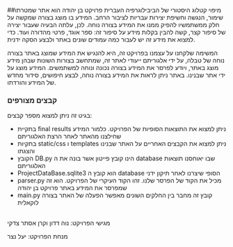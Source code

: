 ##מיפוי קטלוג היסטורי של הביבילוגרפיה העברית
פרויקט בן יהודה הוא אתר שמטרתו שימור, הנגשה וחשיפת יצירות עבריות לציבור הרחב.
המידע בו מוצג בצורה שמקשה על חלק ממשתמשיו להפיק ממנו את המידע בצורה נוחה. לכן, עלתה הבעיה שעבור יצירה של סיפור קצר, קשה להבין בקלות מידע על סיפור זה: ספר אוגד, פרטי מהדורה ועוד. כדי למצוא את מידע זה יש לעבור כמה עמודים שונים באתר ולבצע הסקה ידנית.

המשימה שלקחנו על עצמנו בפרויקט זה, היא להנגיש את המידע שמוצג באתר בצורה נוחה של טבלה, על ידי אלגוריתם ייעודי לאתר זה, שמתחשב בצורות השונות שבהן מידע מוצג באתר, ויודע לפרסר את המידע  בצורה נכונה ונוחה למשתמשים. המידע מוצג על ידי אתר שבנינו. באתר ניתן לראות את המידע בצורה נוחה, לבצע חיפושים, סידור מחדש של המידע והורדתו.
### קבצים מצורפים
בגיט זה ניתן למצוא מספר קבצים:
- בתקיית final results ניתן למצוא את התוצאות הסופיות של הפרויקט. כלמור המידע שחילצנו מהאתר לאחר הרצת האלגוריתם
- בתקיות static/css ו templates ניתן למצוא את הקבצים האחריים על האתר שבנינו והצגתו
- הקובץ DB.py הינו קובץ פייטון אשר בונה את ה database שבו יאוחסנו תוצאות האלגוריתם
- ProjectDataBase.sqlite3 הוא קובץ ה database הסופי שיצרנו לאחר תיקון ידני
- parser.py מכיל את הקוד של הפרסר שלנו. זהו הקוד העיקרי של הפרויקט. הוא זה שמפרסר את המידע באתר פרויקט בן יהודה
- main.py קובץ זה מחבר בין החלקים השונים מאפשר הפעלה של האתר בצורה לוקאלית
##
מגישי הפרויקט: נוה דדון וקרן אסתר צדקי

מנחת הפרויקט: יעל נצר
